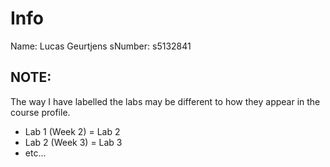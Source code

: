 # Info
Name: Lucas Geurtjens
sNumber: s5132841

## NOTE:
The way I have labelled the labs may be different to how they appear in the course profile.
* Lab 1 (Week 2) = Lab 2
* Lab 2 (Week 3) = Lab 3
* etc...
